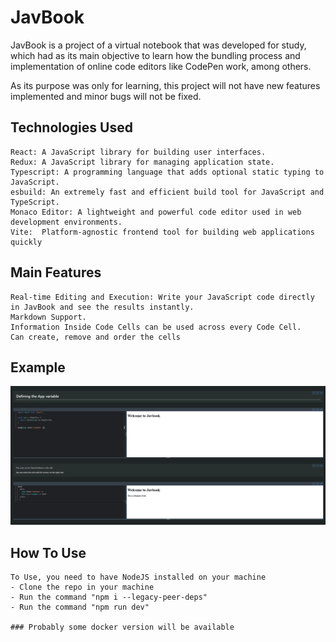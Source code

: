 # JavBook

JavBook is a project of a virtual notebook that was developed for study, which had as its main objective to learn how the bundling process and implementation of online code editors like CodePen work, among others.

As its purpose was only for learning, this project will not have new features implemented and minor bugs will not be fixed.

## Technologies Used

    React: A JavaScript library for building user interfaces.
    Redux: A JavaScript library for managing application state.
    Typescript: A programming language that adds optional static typing to JavaScript.
    esbuild: An extremely fast and efficient build tool for JavaScript and TypeScript.
    Monaco Editor: A lightweight and powerful code editor used in web development environments.
    Vite:  Platform-agnostic frontend tool for building web applications quickly
    
## Main Features

    Real-time Editing and Execution: Write your JavaScript code directly in JavBook and see the results instantly.
    Markdown Support.
    Information Inside Code Cells can be used across every Code Cell.
    Can create, remove and order the cells

## Example

![img.png](img.png)

## How To Use

    To Use, you need to have NodeJS installed on your machine
    - Clone the repo in your machine
    - Run the command "npm i --legacy-peer-deps"
    - Run the command "npm run dev"

    ### Probably some docker version will be available 
